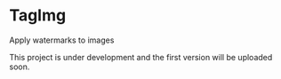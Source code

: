 TagImg
======

Apply watermarks to images

This project is under development and the first version will be uploaded soon.
